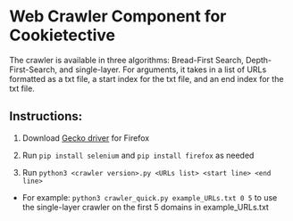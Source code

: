 # Web Crawler Component for Cookietective
The crawler is available in three algorithms: Bread-First Search, Depth-First-Search, and single-layer. For arguments, it takes in a list of URLs formatted as a txt file, a start index for the txt file, and an end index for the txt file.

## Instructions:
1. Download [Gecko driver](https://github.com/mozilla/geckodriver/releases) for Firefox


3. Run `pip install selenium` and `pip install firefox` as needed


5. Run `python3 <crawler version>.py <URLs list> <start line> <end line>`
  - For example: `python3 crawler_quick.py example_URLs.txt 0 5` to use the single-layer crawler on the first 5 domains in example_URLs.txt
